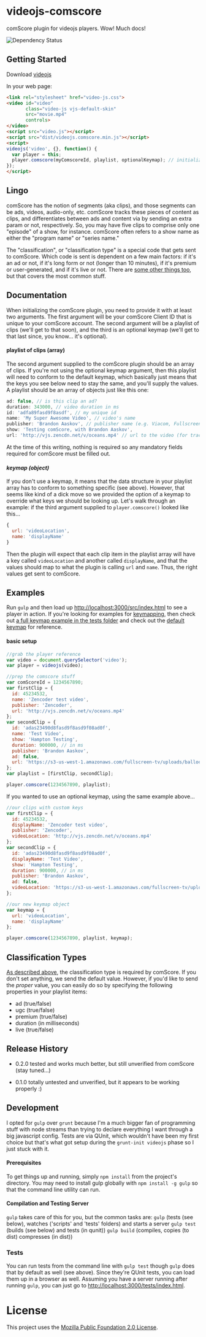 # videojs-comscore

comScore plugin for videojs players. Wow! Much docs!

![Dependency Status](https://david-dm.org/brandonaaskov/videojs-comscore.png)

## Getting Started
Download [videojs](http://www.videojs.com/)

In your web page:

```html
<link rel="stylesheet" href="video-js.css">
<video id="video"
       class="video-js vjs-default-skin"
       src="movie.mp4"
       controls>
</video>
<script src="video.js"></script>
<script src="dist/videojs.comscore.min.js"></script>
<script>
videojs('video', {}, function() {
  var player = this;
  player.comscore(myComscoreId, playlist, optionalKeymap); // initialize the plugin
});
</script>
```

## Lingo

comScore has the notion of segments (aka clips), and those segments can be ads, videos, audio-only, etc. comScore tracks these pieces of content as clips, and differentiates between ads and content via by sending an extra param or not, respectively. So, you may have five clips to comprise only one "episode" of a show, for instance. comScore often refers to a show name as either the "program name" or "series name."

The "classification", or "classification type" is a special code that gets sent to comScore. Which code is sent is dependent on a few main factors: if it's an ad or not, if it's long form or not (longer than 10 minutes), if it's premium or user-generated, and if it's live or not. There are [some other things too](src/videojs.comscore.coffee#L39), but that covers the most common stuff.

## Documentation

When initializing the comScore plugin, you need to provide it with at least two arguments. The first argument will be your comScore Client ID that is unique to your comScore account. The second argument will be a playlist of clips (we'll get to that soon), and the third is an optional keymap (we'll get to that last since, you know... it's optional).

#### playlist of clips (array)
The second argument supplied to the comScore plugin should be an array of clips. If you're not using the optional keymap argument, then this playlist will need to conform to the default keymap, which basically just means that the keys you see below need to stay the same, and you'll supply the values. A playlist should be an array of objects just like this one:

```javascript
ad: false, // is this clip an ad?
duration: 343000, // video duration in ms
id: 'adfa89fasd9f8asdf', // my unique id
name: 'My Super Awesome Video', // video's name
publisher: 'Brandon Aaskov', // publisher name (e.g. Viacom, Fullscreen, Viddy)
show: 'Testing comScore, with Brandon Aaskov',
url: 'http://vjs.zencdn.net/v/oceans.mp4' // url to the video (for tracking only - doesn't need to be the actual asset url)
```

At the time of this writing, nothing is required so any mandatory fields required for comScore must be filled out.


#### _keymap (object)_
If you don't use a keymap, it means that the data structure in your playlist array has to conform to something specific (see above). However, that seems like kind of a dick move so we provided the option of a keymap to override what keys we should be looking up. Let's walk through an example: if the third argument supplied to `player.comscore()` looked like this...

```javascript
{
  url: 'videoLocation',
  name: 'displayName'
}
```

Then the plugin will expect that each clip item in the playlist array will have a key called `videoLocation` and another called `displayName`, and that the values should map to what the plugin is calling `url` and `name`. Thus, the right values get sent to comScore.

## Examples
Run `gulp` and then load up [http://localhost:3000/src/index.html](http://localhost:3000/src/index.html) to see a player in action. If you're looking for examples for [keymapping](#keymap-object), then check out [a full keymap example in the tests folder](tests/mocks/keymappedPlaylist.js) and check out the [default keymap](src/videojs.comscore.coffee#L24) for reference.

#### basic setup
```javascript
//grab the player reference
var video = document.querySelector('video');
var player = videojs(video);

//prep the comscore stuff
var comScoreId = 1234567890;
var firstClip = {
  id: 45234532,
  name: 'Zencoder test video',
  publisher: 'Zencoder',
  url: 'http://vjs.zencdn.net/v/oceans.mp4'
};
var secondClip = {
  id: 'adas23490d8fasd9f8asd9f08ad0f',
  name: 'Test Video',
  show: 'Hampton Testing',
  duration: 900000, // in ms
  publisher: 'Brandon Aaskov',
  ad: false,
  url: 'https://s3-us-west-1.amazonaws.com/fullscreen-tv/uploads/balloon+jump+480p.mp4'
};
var playlist = [firstClip, secondClip];

player.comscore(1234567890, playlist);
```

If you wanted to use an optional keymap, using the same example above...

```javascript
//our clips with custom keys
var firstClip = {
  id: 45234532,
  displayName: 'Zencoder test video',
  publisher: 'Zencoder',
  videoLocation: 'http://vjs.zencdn.net/v/oceans.mp4'
};
var secondClip = {
  id: 'adas23490d8fasd9f8asd9f08ad0f',
  displayName: 'Test Video',
  show: 'Hampton Testing',
  duration: 900000, // in ms
  publisher: 'Brandon Aaskov',
  ad: false,
  videoLocation: 'https://s3-us-west-1.amazonaws.com/fullscreen-tv/uploads/balloon+jump+480p.mp4'
};

//our new keymap object
var keymap = {
  url: 'videoLocation',
  name: 'displayName'
};

player.comscore(1234567890, playlist, keymap);
```

## Classification Types
[As described above](#lingo), the classification type is required by comScore. If you don't set anything, we send the default value. However, if you'd like to send the _proper_ value, you can easily do so by specifying the following properties in your playlist items:
* ad (true/false)
* ugc (true/false)
* premium (true/false)
* duration (in milliseconds)
* live (true/false)

## Release History
* 0.2.0
tested and works much better, but still unverified from comScore (stay tuned...)

* 0.1.0
totally untested and unverified, but it appears to be working properly :)

## Development
I opted for `gulp` over `grunt` because I'm a much bigger fan of programming stuff with node streams than trying to declare everything I want through a big javascript config. Tests are via QUnit, which wouldn't have been my first choice but that's what got setup during the `grunt-init videojs` phase so I just stuck with it.

#### Prerequisites
To get things up and running, simply `npm install` from the project's directory. You may need to install gulp globally with `npm install -g gulp` so that the command line utility can run.

#### Compilation and Testing Server
`gulp` takes care of this for you, but the common tasks are:
`gulp` (tests (see below), watches ('scripts' and 'tests' folders) and starts a server
`gulp test` (builds (see below) and tests (in qunit))
`gulp build` (compiles, copies (to dist) compresses (in dist))

### Tests
You can run tests from the command line with `gulp test` though `gulp` does that by default as well (see above). Since they're QUnit tests, you can load them up in a browser as well. Assuming you have a server running after running `gulp`, you can just go to [http://localhost:3000/tests/index.html](http://localhost:3000/tests/index.html).

# License
This project uses the [Mozilla Public Foundation 2.0 License](http://www.mozilla.org/MPL/2.0/).
